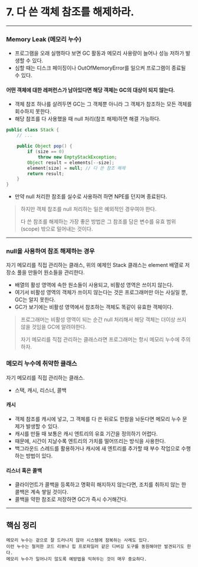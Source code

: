# 7. 다 쓴 객체 참조를 해제하라.

---

### Memory Leak (메모리 누수)
- 프로그램을 오래 실행하다 보면 GC 활동과 메모리 사용량이 늘어나 성능 저하가 발생할 수 있다.
- 심할 때는 디스크 페이징이나 OutOfMemoryError를 일으켜 프로그램이 종료될 수 있다.

#### 어떤 객체에 대한 레퍼런스가 남아있다면 해당 객체는 GC의 대상이 되지 않는다.
- 객체 참조 하나를 살려두면 GC는 그 객체뿐 아니라 그 객체가 참조하는 모든 객체를 회수하지 못한다.
- 해당 참조를 다 사용했을 때 null 처리(참조 해제)하면 해결 가능하다.
```java
public class Stack {
    // ...

    public Object pop() {
        if (size == 0)
            throw new EmptyStackException;
        Object result = elements[--size];
        element[size] = null; // 다 쓴 참조 해제
        return result;
    }
}
```
- 만약 null 처리한 참조를 실수로 사용하려 하면 NPE를 던지며 종료된다.
<blockquote>
하지만 객체 참조를 null 처리하는 일은 예외적인 경우여야 한다.

다 쓴 참조를 해제하는 가장 좋은 방법은 그 참조를 담은 변수를 유효 범위(scope) 밖으로 밀어내는 것이다.
</blockquote>

---

### null을 사용하여 참조 해제하는 경우
자기 메모리를 직접 관리하는 클래스, 위의 예제인 Stack 클래스는 element 배열로 저장소 풀을 만들어 원소들을 관리한다.
- 배열의 활성 영역에 속한 원소들이 사용되고, 비활성 영역은 쓰이지 않는다.
- 여기서 비활성 영역의 객체가 쓰이지 않는다는 것은 프로그래머만 아는 사실일 뿐, GC는 알지 못한다.
- GC가 보기에는 비활성 영역에서 참조하는 객체도 똑같이 유효한 객체이다.
<blockquote>
프로그래머는 비활성 영역이 되는 순간 null 처리해서 해당 객체는 더이상 쓰지 않을 것임을 GC에 알려야한다.

자기 메모리를 직접 관리하는 클래스라면 프로그래머는 항시 메모리 누수에 주의하자.
</blockquote>

### 메모리 누수에 취약한 클래스
자기 메모리를 직접 관리하는 클래스.
- 스택, 캐시, 리스너, 콜백

#### 캐시
- 객체 참조를 캐시에 넣고, 그 객체를 다 쓴 뒤로도 한참을 놔둔다면 메모리 누수 문제가 발생할 수 있다.
- 캐시를 만들 때 보통은 캐시 엔트리의 유효 기간을 정의하기 어렵다.
- 때문에, 시간이 지날수록 엔트리의 가치를 떨어뜨리는 방식을 사용한다.
- 백그라운드 스레드를 활용하거나 캐시에 새 엔트리를 추가할 때 부수 작업으로 수행하는 방법이 있다.

#### 리스너 혹은 콜백
- 클라이언트가 콜백을 등록하고 명확히 해지하지 않는다면, 조치를 취하지 않는 한 콜백은 계속 쌓일 것이다.
- 콜백을 약한 참조로 저장하면 GC가 즉시 수거해간다.

---

## 핵심 정리
```
메모리 누수는 겉으로 잘 드러나지 않아 시스템에 잠복하는 사례도 있다.
이런 누수는 철저한 코드 리뷰나 힙 프로파일러 같은 디버깅 도구를 동원해야만 발견되기도 한다.
메모리 누수가 일어나지 않도록 예방법을 익혀두는 것이 매우 중요하다.
```